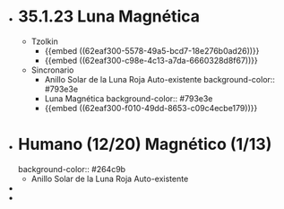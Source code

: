 - # 35.1.23 Luna Magnética
	- Tzolkin
		- {{embed ((62eaf300-5578-49a5-bcd7-18e276b0ad26))}}
		- {{embed ((62eaf300-c98e-4c13-a7da-6660328d8f67))}}
	- Sincronario
		- Anillo Solar de la Luna Roja Auto-existente
		  background-color:: #793e3e
		- Luna Magnética
		  background-color:: #793e3e
		- {{embed ((62eaf300-f010-49dd-8653-c09c4ecbe179))}}
- # Humano (12/20) Magnético (1/13)
  background-color:: #264c9b
	- Anillo Solar de la Luna Roja Auto-existente
-
-